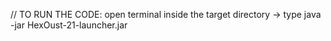 // TO RUN THE CODE:
open terminal inside the target directory ->
type java -jar HexOust-21-launcher.jar 
